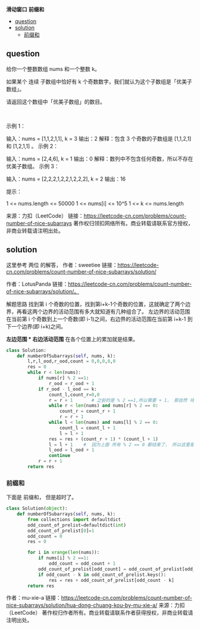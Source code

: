 **滑动窗口**  **前缀和**

<!-- TOC -->

- [question](#question)
- [solution](#solution)
    - [前缀和](#%E5%89%8D%E7%BC%80%E5%92%8C)

<!-- /TOC -->

## question
给你一个整数数组 nums 和一个整数 k。

如果某个 连续 子数组中恰好有 k 个奇数数字，我们就认为这个子数组是「优美子数组」。

请返回这个数组中「优美子数组」的数目。

 

示例 1：

输入：nums = [1,1,2,1,1], k = 3
输出：2
解释：包含 3 个奇数的子数组是 [1,1,2,1] 和 [1,2,1,1] 。
示例 2：

输入：nums = [2,4,6], k = 1
输出：0
解释：数列中不包含任何奇数，所以不存在优美子数组。
示例 3：

输入：nums = [2,2,2,1,2,2,1,2,2,2], k = 2
输出：16
 

提示：

1 <= nums.length <= 50000
1 <= nums[i] <= 10^5
1 <= k <= nums.length

来源：力扣（LeetCode）
链接：https://leetcode-cn.com/problems/count-number-of-nice-subarrays
著作权归领扣网络所有。商业转载请联系官方授权，非商业转载请注明出处。

## solution
这里参考 两位 的解答，
作者：sweetiee
链接：https://leetcode-cn.com/problems/count-number-of-nice-subarrays/solution/

作者：LotusPanda
链接：https://leetcode-cn.com/problems/count-number-of-nice-subarrays/solution/。

解题思路
找到第 i 个奇数的位置，找到第i+k-1个奇数的位置，这就确定了两个边界，再看这两个边界的活动范围有多大就知道有几种组合了。
左边界的活动范围在当前第 i 个奇数到上一个奇数(即 i-1)之间，右边界的活动范围在当前第 i+k-1 到下一个边界(即 i+k)之间。

**左边范围 * 右边活动范围** 在各个位置上的累加就是结果。

```py
class Solution:
    def numberOfSubarrays(self, nums, k):
        l,r,l_ood,r_ood,count = 0,0,0,0,0
        res = 0
        while r < len(nums):
            if nums[r] % 2 ==1:
                r_ood = r_ood + 1
            if r_ood - l_ood == k:
                count_l,count_r=0,0
                r = r + 1       # 之前的是 % 2 ==1,所以需要 + 1， 那自然 待会计算是，count_r 也需要 + 1， 因为左右边界即使都是奇数，只要满足总的奇数为k,都是符合题意。 别忘了两端是奇数的情形。
                while r < len(nums) and nums[r] % 2 == 0:
                    count_r = count_r + 1
                    r = r + 1
                while l < len(nums) and nums[l] % 2 == 0:
                    count_l = count_l + 1
                    l = l + 1
                res = res + (count_r + 1) * (count_l + 1)
                l = l + 1    #  因为上面 所有 % 2 == 0 都结束了， 所以这里是 奇数， 自然 l 需要 右挪。同理 下面 l_ood 需要 + 1 .
                l_ood = l_ood + 1
                continue
            r = r + 1
        return res
```

### 前缀和
下面是 前缀和， 但是超时了。

```py
class Solution(object):
    def numberOfSubarrays(self, nums, k):
        from collections import defaultdict
        odd_count_of_prelist=defaultdict(int)
        odd_count_of_prelist[0]=1
        odd_count = 0
        res = 0

        for i in xrange(len(nums)):
            if nums[i] % 2 ==1:
                odd_count = odd_count + 1
            odd_count_of_prelist[odd_count] = odd_count_of_prelist[odd_count] + 1 ## it is need to + 1, whether it is odd or not
            if odd_count - k in odd_count_of_prelist.keys():
                res = res + odd_count_of_prelist[odd_count - k]
        return res
```

作者：mu-xie-a
链接：https://leetcode-cn.com/problems/count-number-of-nice-subarrays/solution/hua-dong-chuang-kou-by-mu-xie-a/
来源：力扣（LeetCode）
著作权归作者所有。商业转载请联系作者获得授权，非商业转载请注明出处。